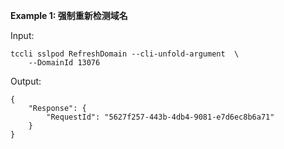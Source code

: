 **Example 1: 强制重新检测域名**



Input: 

```
tccli sslpod RefreshDomain --cli-unfold-argument  \
    --DomainId 13076
```

Output: 
```
{
    "Response": {
        "RequestId": "5627f257-443b-4db4-9081-e7d6ec8b6a71"
    }
}
```

